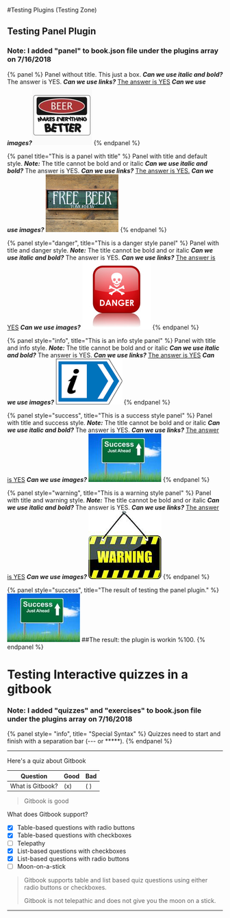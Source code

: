 #Testing Plugins (Testing Zone)

## Testing Panel Plugin
### Note: I added "panel" to book.json file under the plugins array on 7/16/2018

{% panel %}
Panel without title.
This just a box. 
**_Can we use italic and bold?_** The answer is YES.
**_Can we use links?_** [The answer is YES](www.google.com)
**_Can we use images?_**![The answer is YES](images/beer.jpeg) 
{% endpanel %}

{% panel title="This is a panel with title" %}
Panel with title and default style.
**_Note:_** The title cannot be bold and or italic
**_Can we use italic and bold?_** The answer is YES.
**_Can we use links?_** [The answer is YES.](www.google.com)
**_Can we use images?_** ![The answer is YES.](images/freeBeer.jpg)
{% endpanel %}

{% panel style="danger", title="This is a danger style panel" %}
Panel with title and danger style.
**_Note:_** The title cannot be bold and or italic
**_Can we use italic and bold?_** The answer is YES.
**_Can we use links?_** [The answer is YES](www.google.com)
**_Can we use images?_** ![The answer is YES](images/danger.jpg)
{% endpanel %}

{% panel style="info", title="This is an info style panel" %}
Panel with title and info style.
**_Note:_** The title cannot be bold and or italic
**_Can we use italic and bold?_** The answer is YES.
**_Can we use links?_** [The answer is YES](www.google.com)
**_Can we use images?_** ![The answer is YES](images/info.gif)
{% endpanel %}

{% panel style="success", title="This is a success style panel" %}
Panel with title and success style.
**_Note:_** The title cannot be bold and or italic
**_Can we use italic and bold?_** The answer is YES.
**_Can we use links?_** [The answer is YES](www.google.com)
**_Can we use images?_** ![The answer is YES](images/success.jpg)
{% endpanel %}

{% panel style="warning", title="This is a warning style panel" %}
Panel with title and warning style.
**_Note:_** The title cannot be bold and or italic
**_Can we use italic and bold?_** The answer is YES.
**_Can we use links?_** [The answer is YES](www.google.com)
**_Can we use images?_** ![The answer is YES](images/warning.jpg)
{% endpanel %}

{% panel style="success", title="The result of testing the panel plugin." %} 
![The answer is YES](images/success.jpg)
##The result: the plugin is workin %100.
{% endpanel %}

# Testing Interactive quizzes in a gitbook
### Note: I added "quizzes" and "exercises" to book.json file under the plugins array on 7/16/2018

{% panel style= "info", title= "Special Syntax" %}
Quizzes need to start and finish with a separation bar (--- or *****).
{% endpanel %}

---

Here's a quiz about Gitbook

|     Question     | Good | Bad |
| ---------------- | ---- | --- |
| What is Gitbook? | (x)  | ( ) |

> Gitbook is good

What does Gitbook support?
- [x] Table-based questions with radio buttons
- [x] Table-based questions with checkboxes
- [ ] Telepathy
- [x] List-based questions with checkboxes
- [x] List-based questions with radio buttons
- [ ] Moon-on-a-stick

> Gitbook supports table and list based quiz questions using either radio buttons or checkboxes.
>
> Gitbook is not telepathic and does not give you the moon on a stick.

---
